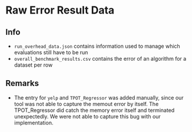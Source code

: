 # Raw Error Result Data

## Info

* `run_overhead_data.json` contains information used to manage which evaluations still have to be run
* `overall_benchmark_results.csv` contains the error of an algorithm for a dataset per row

## Remarks

* The entry for `yelp` and `TPOT_Regressor` was added manually, since our tool was not able to capture the memout error
  by itself. The TPOT_Regressor did catch the memory error itself and terminated unexpectedly. We were not able to
  capture this bug with our implementation.